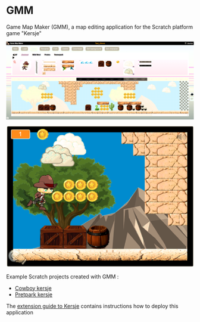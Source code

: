 # GMM
Game Map Maker (GMM), a map editing application for the Scratch platform game "Kersje"

![gmm](https://github.com/jandebr/gmm/blob/master/src/docs/resources/gmm.png)

![Scratch](https://github.com/jandebr/gmm/blob/master/src/docs/resources/scratch.png)

Example Scratch projects created with GMM :
- [Cowboy kersje](https://scratch.mit.edu/projects/453401204)
- [Pretpark kersje](https://scratch.mit.edu/projects/552993154)

The [extension guide to Kersje](https://docs.google.com/document/d/1NkeZbw061FncABYfNR0MERRcCX9Lv2S9laaNL0Fzj6Q/edit?usp=sharing) contains instructions how to deploy this application
